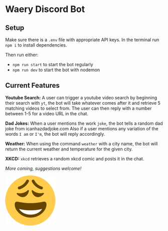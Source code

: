 # Waery Discord Bot

## Setup

Make sure there is a `.env` file with appropriate API keys.
In the terminal run `npm i` to install dependencies.

Then run either:
* `npm run start` to start the bot regularly
* `npm run dev` to start the bot with nodemon

## Current Features

**Youtube Search:**
A user can trigger a youtube video search by beginning their search with `yt`, the bot will take whatever comes after it and retrieve 5 matching videos to select from. The user can then reply with a number between 1-5 for a video URL in the chat.

**Dad Jokes:**
When a user mentions the work `joke`, the bot tells a random dad joke from icanhazdadjoke.com
Also if a user mentions any variation of the words `I am` or `I'm`, the bot will reply accordingly.

**Weather:**
When using the command `weather` with a city name, the bot will return the current weather and temperature for the given city.

**XKCD:**
`xkcd` retrieves a random xkcd comic and posts it in the chat.

*More coming, suggestions welcome!*


![Waery Emoji Icon](resources/waery.png "Waery Emoji Icon")

